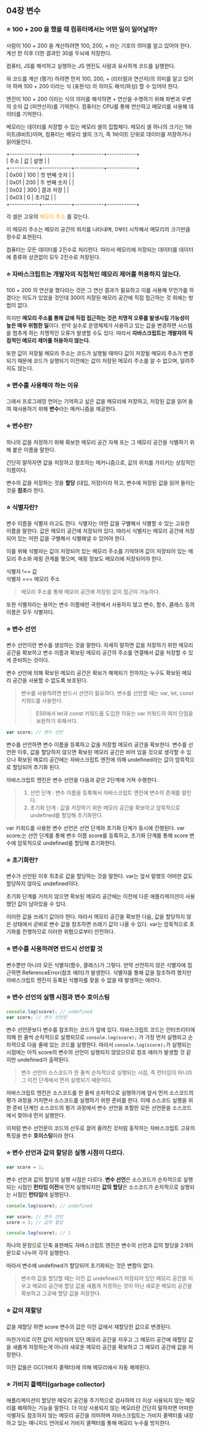 ## 04장 변수

### ⭐ 100 + 200 을 했을 때 컴퓨터에서는 어떤 일이 일어날까?

사람이 100 + 200 을 계산하려면 100, 200, + 라는 기호의 의미를 알고 있어야 한다.
계산 한 이후 더한 결과인 30을 두뇌에 저장한다.

컴퓨터, JS를 해석하고 실행하는 JS 엔진도 사람과 유사하게 코드를 실행한다.

위 코드를 계산 (평가) 하려면 먼저 100, 200, + (리터럴과 연산자)의 의미를 알고 있어야 하며 100 + 200 이라는 식 (표현식) 의 의미도 해석(파싱) 할 수 있어야 한다.

엔진이 100 + 200 이라는 식의 의미를 해석하면 + 연산을 수행하기 위해 좌변과 우변의 숫자 값 (피연산자)를 기억한다. 컴퓨터는 CPU를 통해 연산하고 메모리를 사용해 데이터를 기억한다.

메모리는 데이터를 저장할 수 있는 메모리 셀의 집합체다.
메모리 셀 하나의 크기는 1바이트(8비트)이며, 컴퓨터는 메모리 셀의 크기, 즉 1바이트 단위로 데이터를 저장하거나 읽어들인다.

+------------+------------+------------+------------+ </br>
| 주소 | 값 | 설명 | | </br>
+------------+------------+------------+------------+ </br>
| 0x00 | 100 | 첫 번째 숫자 | | </br>
| 0x01 | 200 | 두 번째 숫자 | | </br>
| 0x02 | 300 | 결과 저장 | | </br>
| 0x03 | 0 | 초기값 | | </br>
+------------+------------+------------+------------+ </br>

각 셀은 고유의 <span style="color:orange"> 메모리 주소 </span>를 갖는다.

이 메모리 주소는 메모리 공간의 위치를 나타내며, 0부터 시작해서 메모리의 크기만큼 정수로 표현된다.

컴퓨터는 모든 데이터를 2진수로 처리한다. 따라서 메모리에 저장되는 데이터를 데이터에 종류와 상관없이 모두 2진수로 저장된다.

### ⭐ 자바스크립트는 개발자의 직접적인 메모리 제어를 허용하지 않는다.

100 + 200 의 연산을 했다라는 것은 그 연산 결과가 필요하고 이를 사용해 무언가를 하겠다는 의도가 있었을 것인데 300이 저장된 메모리 공간에 직접 접근하는 것 외에는 방법이 없다.

하지만 **메모리 주소를 통해 값에 직접 접근하는 것은 치명적 오류를 발생시킬 가능성이 높은 매우 위험한 일**이다. 만약 실수로 운영체제가 사용하고 있는 값을 변경하면 시스템을 멈추게 하는 치명적인 오류가 발생할 수도 있다. 따라서 **자바스크립트는 개발자의 직접적인 메모리 제어를 허용하지 않는다.**

또한 값이 저장될 메모리 주소는 코드가 실행될 때마다 값이 저장될 메모리 주소가 변경되기 때문에 코드가 실행되기 이전에는 값이 저장된 메모리 주소를 알 수 없으며, 알려주지도 않는다.

### ⭐ 변수를 사용해야 하는 이유

그래서 프로그래밍 언어는 기억하고 싶은 값을 메모리에 저장하고, 저장된 값을 읽어 들여 재사용하기 위해 **변수**라는 매커니즘을 제공한다.

### ⭐ 변수란?

하나의 값을 저장하기 위해 확보한 메모리 공간 자체 또는 그 메모리 공간을 식별하기 위해 붙은 이름을 말한다.

간단히 말하자면 값을 저장하고 참조하는 메커니즘으로, 값의 위치를 가리키는 상징적인 이름이다.

변수의 값을 저장하는 것을 **할당** (대입, 저장)이라 하고, 변수에 저장된 값을 읽어 들이는 것을 **참조**라 한다.

### ⭐ 식별자란?

변수 이름을 식별자 라고도 한다. 식별자는 어떤 값을 구별해서 식별할 수 있는 고유한 이름을 말한다. 값은 메모리 공간에 저장되어 있다. 따라서 식별자는 메모리 공간에 저장되어 있는 어떤 값을 구별해서 식별해낼 수 있어야 한다.

이를 위해 식별자는 값이 저장되어 있는 메모리 주소를 기억하며 값이 저장되어 있는 메모리 주소와 매핑 관계를 맺으며, 매핑 정보도 메모리에 저장되어야 한다.

식별자 !== 값 </br>
식별자 === 메모리 주소

> 메모리 주소를 통해 메모리 공간에 저장된 값이 접근이 가능하다.

또한 식별자라는 용어는 변수 이름에만 국한에서 사용하지 않고 변수, 함수, 클래스 등의 이름은 모두 식별자다.

### ⭐ 변수 선언

변수 선언이란 변수를 생성하는 것을 말한다.
자세히 말하면 값을 저장하기 위한 메모리 공간을 확보하고 변수 이름과 확보된 메모리 공간의 주소를 연결해서 값을 저장할 수 있게 준비하는 것이다.

변수 선언에 의해 확보된 메모리 공간은 확보가 해제되기 전까지는 누구도 확보된 메모리 공간을 사용할 수 없도록 보호된다.

> 변수를 사용하려면 반드시 선언이 필요하다. 변수를 선언할 때는 var, let, const 키워드를 사용한다.
>
> > ES6에서 let과 const 키워드를 도입한 이유는 var 키워드의 여러 단점을 보완하기 위해서다.

```js
var score; // 변수 선언
```

변수를 선언하면 변수 이름을 등록하고 값을 저장할 메모리 공간을 확보한다.
변수를 선언한 이후, 값을 할당하지 않으면 확보된 메모리 공간은 비어 있을 것으로 생각할 수 있으나 확보된 메로리 공간에는 자바스크립트 엔진에 의해 undefined라는 값이 암묵적으로 할당되어 초기화 된다.

자바스크립트 엔진은 변수 선언을 다음과 같은 2단계에 거쳐 수행한다.

> 1.  선언 단계 : 변수 이름을 등록해서 자바스크립트 엔진에 변수의 존재를 알린다.
> 2.  초기화 단계 : 값을 저장하기 위한 메모리 공간을 확보하고 암묵적으로 undefined를 할당해 초기화한다.

var 키워드를 사용한 변수 선언은 선언 단계와 초기화 단계가 동시에 진행된다. var score;는 선언 단계를 통해 변수 이름 score를 등록하고, 초기화 단계를 통해 score 변수에 암묵적으로 undefined를 할당해 초기화한다.

### ⭐ 초기화란?

변수가 선언된 이후 최초로 값을 할당하는 것을 말한다.
var는 앞서 말했듯 어떠한 값도 할당하지 않아도 undefined이다.

초기화 단계를 거치지 않으면 확보된 메모리 공간에는 이전에 다른 애플리케이션이 사용했던 값이 남아있을 수 있다.

이러한 값을 쓰레기 값이라 한다. 따라서 메모리 공간을 확보한 다음, 값을 할당하지 않은 상태에서 곧바로 변수 값을 참조하면 쓰레기 값이 나올 수 있다. var는 암묵적으로 초기화를 진행하므로 이러한 위험으로부터 안전하다.

### ⭐ 변수를 사용하려면 반드시 선언할 것

변수뿐만 아니라 모든 식별자(함수, 클래스)가 그렇다. 만약 선언하지 않은 식별자에 접근하면 ReferenceError(참조 에러)가 발생한다. 식별자를 통해 값을 참조하려 했지만 자바스크립트 엔진이 등록된 식별자를 찾을 수 없을 때 발생하는 에러다.

### ⭐ 변수 선언의 실행 시점과 변수 호이스팅

```js
console.log(score); // undefined
var score; // 변수 선언문
```

변수 선언문보다 변수를 참조하는 코드가 앞에 있다.
자바스크립트 코드는 인터프리터에 의해 한 줄씩 순차적으로 실행되므로 `console.log(score);` 가 가장 먼저 실행되고 순차적으로 다음 줄에 있는 코드를 실행한다. 따라서 `console.log(score);`가 실행되는 시점에는 아직 score의 변수의 선언이 실행되지 않았으므로 참조 에러가 발생할 것 같지만 undefined가 출력된다.

> 변수 선언이 소스코드가 한 줄씩 순차적으로 실행되는 시점, 즉 런타임이 아니라 그 이전 단계에서 먼저 실행되기 때문이다.

자바스크립트 엔진은 소스코드를 한 줄씩 순차적으로 실행하기에 앞서 먼저 소스코드의 평가 과정을 거치면서 소스코드를 실행하기 위한 준비를 한다. 이때 소스코드 실행을 위한 준비 단계인 소스코드의 평가 과정에서 변수 선언을 포함한 모든 선언문을 소스코드에서 찾아내 먼저 실행한다.

이처럼 변수 선언문이 코드의 선두로 끌어 올려진 것처럼 동작하는 자바스크립트 고유의 특징을 변수 **호이스팅**이라 한다.

### ⭐ 변수 선언과 값의 할당은 실행 시점이 다르다.

```js
var score = 1;
```

변수 선언과 값의 할당의 실행 시점은 다르다. **변수 선언**은 소스코드가 순차적으로 실행되는 시점인 **런타임 이전**에 먼저 실행되지만 **값의 할당**은 소스코드가 순차적으로 실행되는 시점인 **런타임**에 실행된다.

```js
console.log(score); // undefined

var score; // 변수 선언
score = 1; // 값의 할당

console.log(score); // 1
```

하나의 문장으로 단축 표현해도 자바스크립트 엔진은 변수의 선언과 값의 할당을 2개의 문으로 나누어 각각 실행한다.

따라서 변수에 undefined가 할당되어 초기화되는 것은 변함이 없다.

> 변수의 값을 할당할 때는 이전 값 undefined가 저장되어 있던 메모리 공간을 지우고 메모리 공간에 할당 값을 새롭게 저장하는 것이 아닌 새로운 메모리 공간을 확보하고 그곳에 할당 값을 저장한다.

### ⭐ 값의 재할당

값을 재할당 하면 score 변수의 값은 이전 값에서 재할당한 값으로 변경된다.

마찬가지로 이전 값이 저장되어 있던 메모리 공간을 지우고 그 메모리 공간에 재할당 값을 새롭게 저장하는게 아니라 새로운 메모리 공간을 확보하고 그 메모리 공간에 값을 저장한다.

이전 값들은 GC(가비지 콜렉터)에 의해 메모리에서 자동 해제된다.

### ⭐ 가비지 콜렉터(garbage collector)

애플리케이션이 할당한 메모리 공간을 주기적으로 검사하여 더 이상 사용되지 않는 메모리를 해제하는 기능을 말한다. 더 이상 사용되지 않는 메모리란 간단히 말하자면 어떠한 식별자도 참조하지 않는 메모리 공간을 의미하며 자바스크립트는 가비지 콜렉터를 내장하고 있는 매니지드 언어로서 가비지 콜렉터를 통해 메모리 누수를 방지한다.
